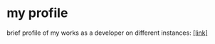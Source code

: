 # my profile
brief profile of my works as a developer on different instances:
[[link]](https://aovnkv.github.io/profile/)
